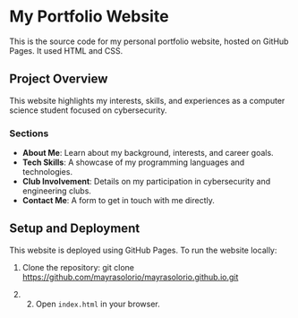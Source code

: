 # My Portfolio Website

This is the source code for my personal portfolio website, hosted on GitHub Pages. It used HTML and CSS.


## Project Overview

This website highlights my interests, skills, and experiences as a computer science student focused on cybersecurity. 

### Sections

- **About Me**: Learn about my background, interests, and career goals.
- **Tech Skills**: A showcase of my programming languages and technologies.
- **Club Involvement**: Details on my participation in cybersecurity and engineering clubs.
- **Contact Me**: A form to get in touch with me directly.

## Setup and Deployment

This website is deployed using GitHub Pages. To run the website locally:

1. Clone the repository:
  git clone https://github.com/mayrasolorio/mayrasolorio.github.io.git

2. 2. Open `index.html` in your browser.
